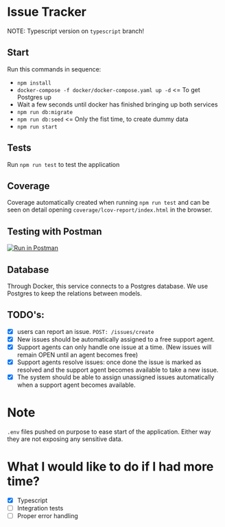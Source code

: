 Issue Tracker
=============

NOTE: Typescript version on `typescript` branch!

## Start

Run this commands in sequence:

- `npm install`
- `docker-compose -f docker/docker-compose.yaml up -d` <= To get Postgres up
- Wait a few seconds until docker has finished bringing up both services
- `npm run db:migrate`
- `npm run db:seed` <= Only the fist time, to create dummy data
- `npm run start`

## Tests
Run `npm run test` to test the application

## Coverage
Coverage automatically created when running `npm run test` and can be seen on detail opening `coverage/lcov-report/index.html` in the browser.

## Testing with Postman
[![Run in Postman](https://run.pstmn.io/button.svg)](https://app.getpostman.com/run-collection/5970145e4c3ae5e21ca7)

## Database
Through Docker, this service connects to a Postgres database.
We use Postgres to keep the relations between models.

## TODO's:
- [x] users can report an issue. `POST: /issues/create`
- [x] New issues should be automatically assigned to a free support agent.
- [x] Support agents can only handle one issue at a time. (New issues will remain OPEN until an agent becomes free)
- [x] Support agents resolve issues: once done the issue is marked as resolved and the support agent becomes available to take a new issue.
- [x] The system should be able to assign unassigned issues automatically when a support agent becomes available.

# Note
`.env` files pushed on purpose to ease start of the application. Either way they are not exposing any sensitive data.

# What I would like to do if I had more time?
- [X] Typescript
- [ ] Integration tests
- [ ] Proper error handling
